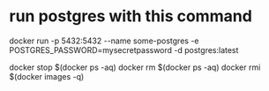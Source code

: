 # run postgres with this command
docker run -p 5432:5432 --name some-postgres -e POSTGRES_PASSWORD=mysecretpassword -d postgres:latest

docker stop $(docker ps -aq) 
docker rm $(docker ps -aq)
docker rmi $(docker images -q)
